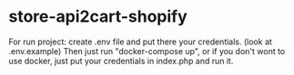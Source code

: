 # store-api2cart-shopify

For run project: create .env file and put there your credentials. (look at .env.example)
Then just run "docker-compose up", or if you don't wont to use docker, just put your credentials
in index.php and run it.